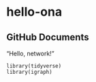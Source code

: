 hello-ona
================

## GitHub Documents

“Hello, network!”

    library(tidyverse)
    library(igraph)
